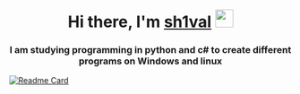 <h1 align="center">Hi there, I'm <a href="https://coffiko.github.io/" target="_blank">sh1val</a> 
<img src="https://github.com/blackcater/blackcater/raw/main/images/Hi.gif" height="32"/></h1>
<h3 align="center">I am studying programming in python and c# to create different programs on Windows and linux</h3>

[![Readme Card](https://github-readme-stats.vercel.app/api/pin/?username=anuraghazra&repo=MiniApp)](https://github.com/sh1valinc/MiniApp-open-.exe-button)
